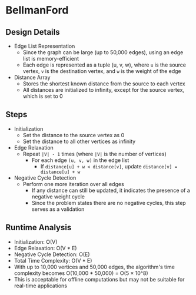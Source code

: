 # BellmanFord

## Design Details
- Edge List Representation
    - Since the graph can be large (up to 50,000 edges), using an edge list is memory-efficient
    - Each edge is represented as a tuple (u, v, w), where `u` is the source vertex, `v` is the destination vertex, and `w` is the weight of the edge
- Distance Array
    - Stores the shortest known distance from the source to each vertex
    - All distances are initialized to infinity, except for the source vertex, which is set to 0

## Steps
- Initialization
    - Set the distance to the source vertex as 0
    - Set the distance to all other vertices as infinity
- Edge Relaxation
    - Repeat `|V| - 1` times (where `|V|` is the number of vertices)
        - For each edge `(u, v, w)` in the edge list
            - If `distance[u] + w < distance[v]`, update `distance[v] = distance[u] + w`
- Negative Cycle Detection
    - Perform one more iteration over all edges
        - If any distance can still be updated, it indicates the presence of a negative weight cycle
        - Since the problem states there are no negative cycles, this step serves as a validation

## Runtime Analysis
- Initialization: O(V)
- Edge Relaxation: O(V * E)
- Negative Cycle Detection: O(E)
- Total Time Complexity: O(V * E)
- With up to 10,000 vertices and 50,000 edges, the algorithm's time complexity becomes O(10,000 * 50,000) = O(5 × 10^8)
- This is acceptable for offline computations but may not be suitable for real-time applications